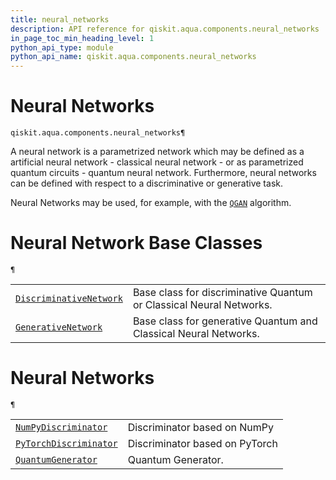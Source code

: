 ```yaml
---
title: neural_networks
description: API reference for qiskit.aqua.components.neural_networks
in_page_toc_min_heading_level: 1
python_api_type: module
python_api_name: qiskit.aqua.components.neural_networks
---
```


<span id="module-qiskit.aqua.components.neural_networks" />

<span id="qiskit-aqua-components-neural-networks" />

# Neural Networks

<span id="module-qiskit.aqua.components.neural_networks" />

`qiskit.aqua.components.neural_networks¶`

A neural network is a parametrized network which may be defined as a artificial neural network - classical neural network - or as parametrized quantum circuits - quantum neural network. Furthermore, neural networks can be defined with respect to a discriminative or generative task.

Neural Networks may be used, for example, with the [`QGAN`](qiskit.aqua.algorithms.QGAN "qiskit.aqua.algorithms.QGAN") algorithm.

# Neural Network Base Classes

<span id="module-qiskit.aqua.components.neural_networks" />

`¶`

|                                                                                                                                                        |                                                                     |
| ------------------------------------------------------------------------------------------------------------------------------------------------------ | ------------------------------------------------------------------- |
| [`DiscriminativeNetwork`](qiskit.aqua.components.neural_networks.DiscriminativeNetwork "qiskit.aqua.components.neural_networks.DiscriminativeNetwork") | Base class for discriminative Quantum or Classical Neural Networks. |
| [`GenerativeNetwork`](qiskit.aqua.components.neural_networks.GenerativeNetwork "qiskit.aqua.components.neural_networks.GenerativeNetwork")             | Base class for generative Quantum and Classical Neural Networks.    |

# Neural Networks

<span id="module-qiskit.aqua.components.neural_networks" />

`¶`

|                                                                                                                                                     |                                |
| --------------------------------------------------------------------------------------------------------------------------------------------------- | ------------------------------ |
| [`NumPyDiscriminator`](qiskit.aqua.components.neural_networks.NumPyDiscriminator "qiskit.aqua.components.neural_networks.NumPyDiscriminator")       | Discriminator based on NumPy   |
| [`PyTorchDiscriminator`](qiskit.aqua.components.neural_networks.PyTorchDiscriminator "qiskit.aqua.components.neural_networks.PyTorchDiscriminator") | Discriminator based on PyTorch |
| [`QuantumGenerator`](qiskit.aqua.components.neural_networks.QuantumGenerator "qiskit.aqua.components.neural_networks.QuantumGenerator")             | Quantum Generator.             |

